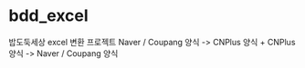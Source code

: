 # bdd_excel
밥도둑세상 excel 변환 프로젝트 Naver / Coupang 양식 -> CNPlus 양식  + CNPlus 양식 -> Naver / Coupang 양식 
